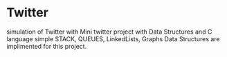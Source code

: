 # Twitter
simulation of Twitter with Mini twitter project with Data Structures and C language
simple STACK, QUEUES, LinkedLists, Graphs Data Structures are implimented for this project.
